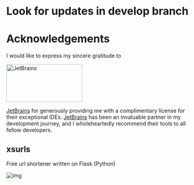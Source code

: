 # Look for updates in develop branch

# Acknowledgements

I would like to express my sincere gratitude to

<img src="https://www.amrutsoftware.com/wp-content/uploads/2021/07/logo_JetBrains_v3.svg" width="200" height="100" alt="JetBrains">

[JetBrains](https://www.jetbrains.com/) for generously providing me with a complimentary license for their exceptional IDEs. [JetBrains](https://www.jetbrains.com/) has been an invaluable partner in my development journey, and I wholeheartedly recommend their tools to all fellow developers.


## xsurls
Free url shortener written on Flask (Python)

![img](https://user-images.githubusercontent.com/93985070/215116083-debd0d02-59e0-4fb2-8f13-022fb6eb0c71.png)

